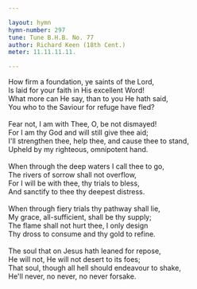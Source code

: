 ```yaml
---

layout: hymn
hymn-number: 297
tune: Tune B.H.B. No. 77
author: Richard Keen (18th Cent.)
meter: 11.11.11.11.

---
```

How firm a foundation, ye saints of the Lord,<br>Is laid for your faith in His excellent Word!<br>What more can He say, than to you He hath said,<br>You who to the Saviour for refuge have fled?<br><br>Fear not, I am with Thee, O, be not dismayed!<br>For I am thy God and will still give thee aid;<br>I'll strengthen thee, help thee, and cause thee to stand,<br>Upheld by my righteous, omnipotent hand.<br><br>When through the deep waters I call thee to go,<br>The rivers of sorrow shall not overflow,<br>For I will be with thee, thy trials to bless,<br>And sanctify to thee thy deepest distress.<br><br>When through fiery trials thy pathway shall lie,<br>My grace, all-sufficient, shall be thy supply;<br>The flame shall not hurt thee, I only design<br>Thy dross to consume and thy gold to refine.<br><br>The soul that on Jesus hath leaned for repose,<br>He will not, He will not desert to its foes;<br>That soul, though all hell should endeavour to shake,<br>He'll never, no never, no never forsake.<br><br><br>
